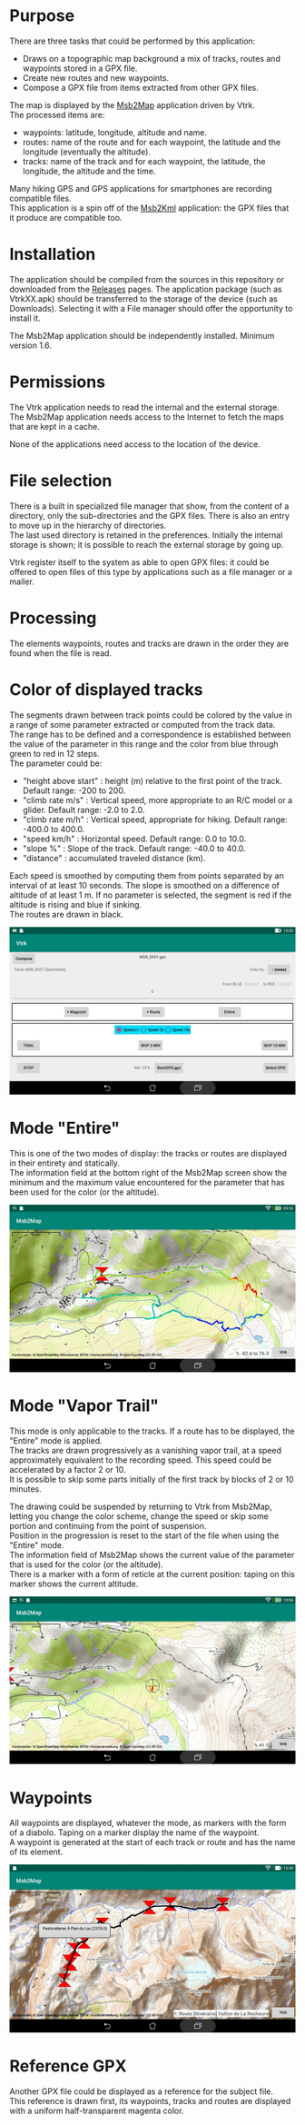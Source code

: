 # Purpose
There are three tasks that could be performed by this application:

 + Draws on a topographic map background a mix of tracks,
routes and waypoints stored in a GPX file.
 + Create new routes and new waypoints.
 + Compose a GPX file from items extracted from other GPX files.

The map is displayed by the [Msb2Map](https://github.com/msb2kml/Msb2Map/)
application driven by Vtrk.  
The processed items are:

+ waypoints: latitude, longitude, altitude and name.
+ routes: name of the route and for each waypoint, the latitude and
 the longitude (eventually the altitude).
+ tracks: name of the track and for each waypoint, the latitude,
 the longitude, the altitude and the time.


Many hiking GPS and GPS applications for smartphones are recording compatible
files.  
This application is a spin off of the
[Msb2Kml](https://github.com/msb2kml/Msb2Kml/) application: the GPX
files that it produce are compatible too.

# Installation
The application should be compiled from the sources in this repository
or downloaded from the
[Releases](https://github.com/msb2kml/Vtrk/releases) pages.
The application package (such as
VtrkXX.apk) should be transferred to the storage of the device
(such as Downloads). Selecting it with a File manager should offer
the opportunity to install it.

The Msb2Map application should be independently installed.
Minimum version 1.6.

# Permissions
The Vtrk application needs to read the internal and the external storage.  
The Msb2Map application needs access to the Internet to fetch the
maps that are kept in a cache.

None of the applications need access to the location of the device.

# File selection
There is a built in specialized file manager that show, from the
content of a directory, only the sub-directories and the GPX files.
There is also an entry to move up in the hierarchy of directories.  
The last used directory is retained in the preferences.
Initially the internal storage is shown; it is possible to reach
the external storage by going up.

Vtrk register itself to the system as able to open GPX files: it could
be offered to open files of this type by applications such as a
file manager or a mailer.

# Processing
The elements waypoints, routes and tracks are drawn in the order
they are found when the file is read.

# Color of displayed tracks
The segments drawn between track points could be colored by the
value in a range of some parameter extracted or computed from
the track data.  
The range has to be defined and a correspondence is established
between the value of the parameter in this range and the color
from blue through green to red in 12 steps.  
The parameter could be:

+ "height above start" : height (m) relative to the first point
 of the track. Default range: -200 to 200.
+ "climb rate m/s" : Vertical speed, more appropriate to an
 R/C model or a glider. Default range: -2.0 to 2.0.
+ "climb rate m/h" : Vertical speed, appropriate for hiking.
 Default range: -400.0 to 400.0.
+ "speed km/h" : Horizontal speed. Default range: 0.0 to 10.0.
+ "slope %" : Slope of the track. Default range: -40.0 to 40.0.
+ "distance" : accumulated traveled distance (km).

Each speed is smoothed by computing them from
points separated by an interval of at least 10 seconds. 
The slope is smoothed on a difference of altitude of at least 1 m. 
If no parameter is selected, the segment is red if the altitude is
rising and blue if sinking.  
The routes are drawn in black.  

![Menu](Documents/Gallery/Menu.jpg) 


# Mode "Entire"
This is one of the two modes of display: the tracks or routes
are displayed in their entirety and statically.  
The information field at the bottom right of the Msb2Map screen
show the minimum and the maximum value encountered for the
parameter that has been used for the color (or the altitude).

![Entire](Documents/Gallery/Entire.jpg)

# Mode "Vapor Trail"
This mode is only applicable to the tracks. If a route has to
be displayed, the "Entire" mode is applied.  
The tracks are drawn progressively as a vanishing vapor trail,
at a speed approximately equivalent to the recording speed.
This speed could be accelerated by a factor 2 or 10.  
It is possible to skip some parts initially of the first track
by blocks of 2 or 10 minutes.

The drawing could be suspended by returning to Vtrk from Msb2Map,
letting you change the color scheme, change the speed or skip
some portion and continuing from the point of suspension.  
Position in the progression is reset to the start
of the file when using the "Entire" mode.  
The information field of Msb2Map shows the current value of the
parameter that is used for the color (or the altitude).  
There is a marker with a form of reticle at the current
position: taping on this marker shows the current altitude.

![VaporTrail](Documents/Gallery/VaporTrail.jpg)

# Waypoints
All waypoints are displayed, whatever the mode, as markers
with the form of a diabolo. Taping on a marker display the name
of the waypoint.  
A waypoint is generated at the start of each track or route and has
the name of its element.

![RouteAndWpt](Documents/Gallery/RouteAndWpt.jpg)

# Reference GPX
Another GPX file could be displayed as a reference for the
subject file.  
This reference is drawn first, its waypoints, tracks and
routes are displayed with a uniform half-transparent magenta color.

